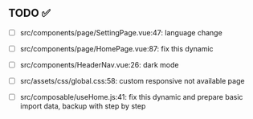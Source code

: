 ## TODO ✅

- [ ] src/components/page/SettingPage.vue:47: language change

- [ ] src/components/page/HomePage.vue:87: fix this dynamic

- [ ] src/components/HeaderNav.vue:26: dark mode

- [ ] src/assets/css/global.css:58: custom responsive not available page

- [ ] src/composable/useHome.js:41: fix this dynamic and prepare basic import data, backup with step by step
